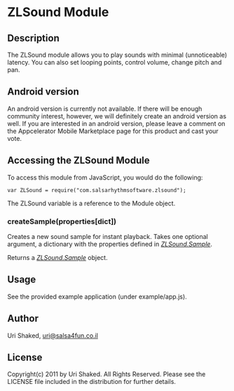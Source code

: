 # ZLSound Module

## Description

The ZLSound module allows you to play sounds with minimal (unnoticeable) latency. You can also set looping points, control volume, change pitch and pan.

## Android version

An android version is currently not available. If there will be enough community interest, however, we will
definitely create an android version as well. If you are interested in an android version, please leave a 
comment on the Appcelerator Mobile Marketplace page for this product and cast your vote.

## Accessing the ZLSound Module

To access this module from JavaScript, you would do the following:

	var ZLSound = require("com.salsarhythmsoftware.zlsound");

The ZLSound variable is a reference to the Module object.	

### createSample(properties[dict])

Creates a new sound sample for instant playback. Takes one optional argument, a dictionary with
the properties defined in <em>[ZLSound.Sample](Sample.html)</em>.

Returns a <em>[ZLSound.Sample](Sample.html)</em> object.

## Usage

See the provided example application (under example/app.js).

## Author

Uri Shaked, [uri@salsa4fun.co.il](mailto:uri@salsa4fun.co.il)

## License

Copyright(c) 2011 by Uri Shaked. All Rights Reserved. Please see the LICENSE file included in the distribution for further details.